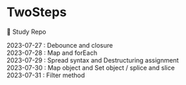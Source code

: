 # TwoSteps

🏀 Study Repo

2023-07-27 : Debounce and closure <br>
2023-07-28 : Map and forEach <br>
2023-07-29 : Spread syntax and Destructuring assignment <br>
2023-07-30 : Map object and Set object / splice and slice <br>
2023-07-31 : Filter method <br>
